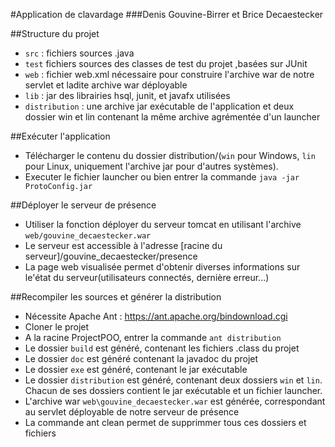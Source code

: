 #Application de clavardage
###Denis Gouvine-Birrer et Brice Decaestecker

##Structure du projet
* `src` : fichiers sources .java
* `test` fichiers sources des classes de test du projet ,basées sur JUnit
* `web` : fichier web.xml nécessaire pour construire l'archive war de notre servlet et ladite archive war déployable
* `lib` : jar des librairies hsql, junit, et javafx utilisées
* `distribution` : une archive jar exécutable de l'application et deux dossier win et lin contenant la même archive agrémentée d'un launcher

##Exécuter l'application
* Télécharger le contenu du dossier distribution/(`win` pour Windows, `lin` pour Linux, uniquement l'archive jar pour d'autres systèmes).
* Executer le fichier launcher ou bien entrer la commande `java -jar ProtoConfig.jar`

##Déployer le serveur de présence
* Utiliser la fonction déployer du serveur tomcat en utilisant l'archive `web/gouvine_decaestecker.war`
* Le serveur est accessible à l'adresse [racine du serveur]/gouvine_decaestecker/presence
* La page web visualisée permet d'obtenir diverses informations sur le'état du serveur(utilisateurs connectés, dernière erreur...)

##Recompiler les sources et générer la distribution
* Nécessite Apache Ant : https://ant.apache.org/bindownload.cgi
* Cloner le projet 
* A la racine ProjectPOO, entrer la commande `ant distribution`
* Le dossier `build` est généré, contenant les fichiers .class du projet
* Le dossier `doc` est généré contenant la javadoc du projet
* Le dossier `exe` est généré, contenant le jar exécutable
* Le dossier `distribution` est généré, contenant deux dossiers `win` et `lin`. Chacun de ses dossiers contient le jar exécutable et un fichier launcher.
* L'archive war `web\gouvine_decaestecker.war` est générée, correspondant au servlet déployable de notre serveur de présence
* La commande ant clean permet de supprimmer tous ces dossiers et fichiers 